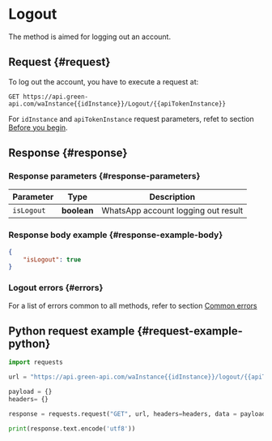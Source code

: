 # Logout

The method is aimed for logging out an account. 

## Request {#request}

To log out the account, you have to execute a request at:
```
GET https://api.green-api.com/waInstance{{idInstance}}/Logout/{{apiTokenInstance}}
```

For `idInstance` and `apiTokenInstance` request parameters, refet to section [Before you begin](../../before-start.md#parameters).

## Response {#response}

### Response parameters {#response-parameters}

Parameter | Type |  Description
----- | ----- | ----- 
`isLogout` | **boolean** | WhatsApp account logging out result

### Response body example {#response-example-body}

```json
{
    "isLogout": true
}
```

### Logout errors {#errors}

For a list of errors common to all methods, refer to section [Common errors](../common-errors.md)

## Python request example  {#request-example-python}

```python
import requests

url = "https://api.green-api.com/waInstance{{idInstance}}/logout/{{apiTokenInstance}}"

payload = {}
headers= {}

response = requests.request("GET", url, headers=headers, data = payload)

print(response.text.encode('utf8'))
```
